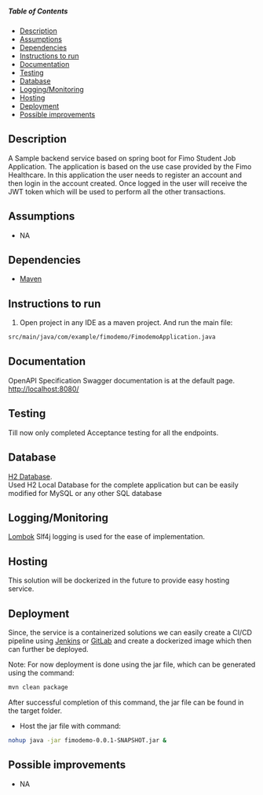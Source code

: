 ##### Table of Contents
* [Description](#description)  
* [Assumptions](#assumptions)  
* [Dependencies](#dependencies)  
* [Instructions to run](#instructions-to-run)  
* [Documentation](#documentation)  
* [Testing](#testing)  
* [Database](#database)  
* [Logging/Monitoring](#loggingmonitoring)  
* [Hosting](#hosting)  
* [Deployment](#deployment)  
* [Possible improvements](#possible-improvements)  

<a name="description"></a>
## Description
A Sample backend service based on spring boot for Fimo Student Job Application. The application is based on the use case provided by the Fimo Healthcare. In this application the user needs to register an account and then login in the account created. Once logged in the user will receive the JWT token which will be used to perform all the other transactions. 

<a name="assumptions"></a>
## Assumptions
* NA

<a name="dependencies"></a>
## Dependencies
* [Maven](https://maven.apache.org/)

<a name="instructions-to-run"></a>
## Instructions to run
1. Open project in any IDE as a maven project. And run the main file:
```bash
src/main/java/com/example/fimodemo/FimodemoApplication.java
``` 

<a name="documentation"></a>
## Documentation
OpenAPI Specification Swagger documentation is at the default page.  
[http://localhost:8080/](http://localhost:8080/)


<a name="testing"></a>
## Testing
Till now only completed Acceptance testing for all the endpoints.

<a name="database"></a>
## Database
[H2 Database](https://www.h2database.com/).  
Used H2 Local Database for the complete application but can be easily modified for MySQL or any other SQL database


<a name="loggingmonitoring"></a>
## Logging/Monitoring
[Lombok](https://projectlombok.org/) Slf4j logging is used for the ease of implementation.

<a name="hosting"></a>
## Hosting
This solution will be dockerized in the future to provide easy hosting service.

<a name="deployment"></a>
## Deployment
Since, the service is a containerized solutions we can easily create a CI/CD pipeline using [Jenkins](https://www.jenkins.io/)
or [GitLab](https://docs.gitlab.com/ee/ci/) and create a dockerized image which then can further be deployed.

Note: For now deployment is done using the jar file, which can be generated using the command:
```bash
mvn clean package
```
After successful completion of this command, the jar file can be found in the target folder.

* Host the jar file with command:
```bash
nohup java -jar fimodemo-0.0.1-SNAPSHOT.jar &
```

<a name="possible-improvements"></a>
## Possible improvements
* NA
